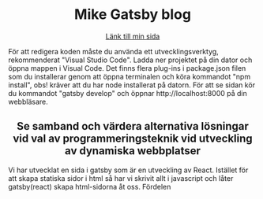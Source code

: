 <h1 align="center">
Mike Gatsby blog
</h1>
<p align="center">
  <a href="https://mike-sundqvist-webbutveckling.netlify.app/" text-decoration="none" font-size="1.25rem" color="orangered">Länk till min sida</a>
</p>
För att redigera koden måste du använda ett utvecklingsverktyg, rekommenderat "Visual Studio Code". Ladda ner projektet på din dator och öppna
mappen i Visual Code. Det finns flera plug-ins i package.json filen som du installerar genom att öppna terminalen och köra kommandot "npm install", obs! kräver att du har
node installerat på datorn.
För att se sidan kör du kommandot "gatsby develop" och öppnar http://localhost:8000 på din webbläsare.

<h2 align="center">
Se samband och värdera alternativa lösningar vid val av programmeringsteknik vid utveckling av dynamiska webbplatser
</h2>
<p>
Vi har utvecklat en sida i gatsby som är en utveckling av React. Istället för att skapa statiska sidor i html så har vi skrivit allt i javascript
och låter gatsby(react) skapa html-sidorna åt oss. Fördelen 


</p>